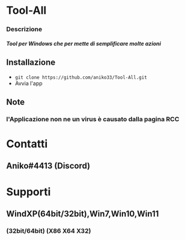 # Tool-All

### Descrizione
##### Tool per Windows che per mette di semplificare molte azioni

## Installazione
+ `git clone https://github.com/aniko33/Tool-All.git`
+ Avvia l'app

## Note
### l'Applicazione non ne un virus è causato dalla pagina RCC
# Contatti
## Aniko#4413 (Discord)

# Supporti
## WindXP(64bit/32bit),Win7,Win10,Win11
### (32bit/64bit) (X86 X64 X32)
